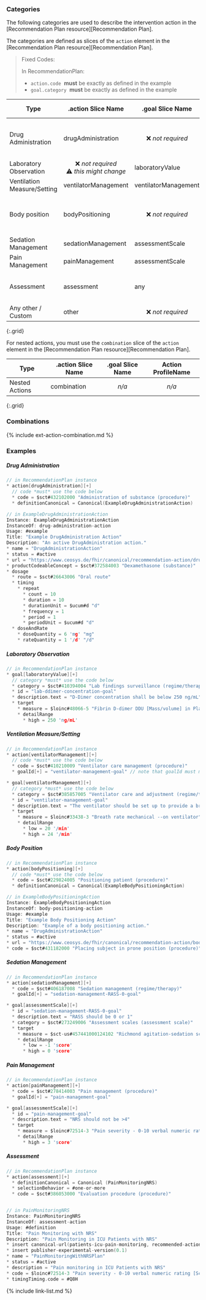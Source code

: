 ### Categories

The following categories are used to describe the intervention action in the [Recommendation Plan resource][Recommendation Plan].

The categories are defined as slices of the `action` element in the [Recommendation Plan resource][Recommendation Plan].

> Fixed Codes:
>
> In RecommendationPlan:
> * `action.code`  **must** be exactly as defined in the example
> * `goal.category`  **must** be exactly as defined in the example

| Type | .action Slice Name | .goal Slice Name | Action ProfileName |
| --- | --- | --- | --- |
| Drug Administration | drugAdministration | <center>❌ *not required* </center> | [Drug Administration Action][Drug Administration Action] |
| Laboratory Observation | <center> ❌ *not required*<br>⚠️ *this might change* </center> | laboratoryValue | *n/a* |
| Ventilation Measure/Setting | ventilatorManagement | ventilatorManagement | *n/a* |
| Body position | bodyPositioning | <center>❌ *not required* </center> | [Body Positioning Action][Body Positioning Action] |
| Sedation Management | sedationManagement | assessmentScale | n/a |
| Pain Management | painManagement | assessmentScale | n/a |
| Assessment | assessment | any | [Assessment Action][Assessment Action] |
| Any other / Custom | other | <center>❌ *not required* </center> | *n/a* |
{:.grid}

For nested actions, you must use the `combination` slice of the `action` element in the [Recommendation Plan resource][Recommendation Plan].

| Type | .action Slice Name | .goal Slice Name | Action ProfileName |
| --- | --- | --- | --- |
| Nested Actions | combination | <center>*n/a*</center> | <center>*n/a*</center> |
{:.grid}

### Combinations

{% include ext-action-combination.md %}

### Examples

##### Drug Administration
```C
// in RecommendationPlan instance
* action[drugAdministration][+]
  // code *must* use the code below
  * code = $sct#432102000 "Administration of substance (procedure)"
  * definitionCanonical = Canonical(ExampleDrugAdministrationAction)

// in ExampleDrugAdministrationAction
Instance: ExampleDrugAdministrationAction
InstanceOf: drug-administration-action
Usage: #example
Title: "Example DrugAdministration Action"
Description: "An active DrugAdministration action."
* name = "DrugAdministrationAction"
* status = #active
* url = "https://www.ceosys.de/fhir/canonical/recommendation-action/drug-administration-example"
* productCodeableConcept = $sct#372584003 "Dexamethasone (substance)"
* dosage
  * route = $sct#26643006 "Oral route"
  * timing
    * repeat
      * count = 10
      * duration = 10
      * durationUnit = $ucum#d "d"
      * frequency = 1
      * period = 1
      * periodUnit = $ucum#d "d"
  * doseAndRate
    * doseQuantity = 6 'mg' "mg"
    * rateQuantity = 1 '/d' "/d"
```

##### Laboratory Observation
```C
// in RecommendationPlan instance
* goal[laboratoryValue][+]
  // category *must* use the code below
  * category = $sct#410394004 "Lab findings surveillance (regime/therapy)"
  * id = "lab-ddimer-concentration-goal"
  * description.text = "D-Dimer concentration shall be below 250 ng/mL"
  * target
    * measure = $loinc#48066-5 "Fibrin D-dimer DDU [Mass/volume] in Platelet poor plasma"
    * detailRange
      * high = 250 'ng/mL'
```

##### Ventilation Measure/Setting
```C
// in RecommendationPlan instance
* action[ventilatorManagement][+]
  // code *must* use the code below
  * code = $sct#410210009 "Ventilator care management (procedure)"
  * goalId[+] = "ventilator-management-goal" // note that goalId must match the id of the goal

* goal[ventilatorManagement][+]
  // category *must* use the code below
  * category = $sct#385857005 "Ventilator care and adjustment (regime/therapy)"
  * id = "ventilator-management-goal"
  * description.text = "The ventilator should be set up to provide a breath reate of at least 20 and at most per minute."
  * target
    * measure = $loinc#33438-3 "Breath rate mechanical --on ventilator"
    * detailRange
      * low = 20 '/min'
      * high = 24 '/min'
```

##### Body Position
```C
// in RecommendationPlan instance
* action[bodyPositioning][+]
  // code *must* use the code below
  * code = $sct#229824005 "Positioning patient (procedure)"
  * definitionCanonical = Canonical(ExampleBodyPositioningAction)

// in ExampleBodyPositioningAction
Instance: ExampleBodyPositioningAction
InstanceOf: body-positioning-action
Usage: #example
Title: "Example Body Positioning Action"
Description: "Example of a body positioning action."
* name = "DrugAdministrationAction"
* status = #active
* url = "https://www.ceosys.de/fhir/canonical/recommendation-action/body-positioning-example"
* code = $sct#431182000 "Placing subject in prone position (procedure)"
```


##### Sedation Management
```C
// in RecommendationPlan instance
* action[sedationManagement][+]
  * code = $sct#406187008 "Sedation management (regime/therapy)"
  * goalId[+] = "sedation-management-RASS-0-goal"

* goal[assessmentScale][+]
  * id = "sedation-management-RASS-0-goal"
  * description.text = "RASS should be 0 or 1"
  * category = $sct#273249006 "Assessment scales (assessment scale)"
  * target
    * measure = $sct-us#457441000124102 "Richmond agitation-sedation scale"
    * detailRange
      * low = -1 'score'
      * high = 0 'score'
```

##### Pain Management
```C
// in RecommendationPlan instance
* action[painManagement][+]
  * code = $sct#278414003 "Pain management (procedure)"
  * goalId[+] = "pain-management-goal"

* goal[assessmentScale][+]
  * id = "pain-management-goal"
  * description.text = "NRS should not be >4"
  * target
    * measure = $loinc#72514-3 "Pain severity - 0-10 verbal numeric rating [Score] - Reported"
    * detailRange
      * high = 3 'score'
```

##### Assessment
```C
// in RecommendationPlan instance
* action[assessment][+]
  * definitionCanonical = Canonical (PainMonitoringNRS)
  * selectionBehavior = #one-or-more
  * code = $sct#386053000 "Evaluation procedure (procedure)"


// in PainMonitoringNRS
Instance: PainMonitoringNRS
InstanceOf: assessment-action
Usage: #definition
Title: "Pain Monitoring with NRS"
Description: "Pain Monitoring in ICU Patients with NRS"
* insert canonical-url(patients-icu-pain-monitoring, recommended-action/pain-monitoring-NRS)
* insert publisher-experimental-version(0.1)
* name = "PainMonitoringWithNRSPlan"
* status = #active
* description = "Pain monitoring in ICU Patients with NRS"
* code = $loinc#72514-3 "Pain severity - 0-10 verbal numeric rating [Score] - Reported"
* timingTiming.code = #Q8H
``````

{% include link-list.md %}
